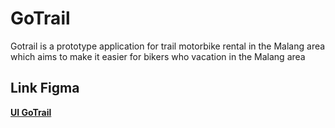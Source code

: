 # GoTrail
Gotrail is a prototype application for trail motorbike rental in the Malang area which aims to make it easier for bikers who vacation in the Malang area

 ## Link Figma
 [**UI GoTrail**](https://www.figma.com/proto/vBECii90rpOK9yr6wyF2AI/Untitled?type=design&node-id=17-1594&t=OJg5X621QT65dxxE-0&scaling=scale-down&page-id=0%3A1&starting-point-node-id=17%3A1594)
